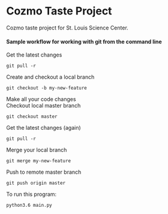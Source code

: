 # Cozmo Taste Project

Cozmo taste project for St. Louis Science Center.

#### Sample workflow for working with git from the command line
Get the latest changes
```
git pull -r
```
Create and checkout a local branch
```
git checkout -b my-new-feature
```
Make all your code changes  
Checkout local master branch
```
git checkout master
```
Get the latest changes (again)
```
git pull -r
```
Merge your local branch
```
git merge my-new-feature
```
Push to remote master branch
```
git push origin master
```


To run this program:

```
python3.6 main.py
```
